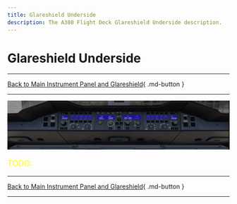 ```yaml
---
title: Glareshield Underside
description: The A380 Flight Deck Glareshield Underside description.
---
```


# Glareshield Underside

---

[Back to Main Instrument Panel and Glareshield](../overviews/main-glare.md){ .md-button }

---

![img_2.png](../../../assets/a380x-briefing/flight-deck/glare/glareshield-underside.png)


[//]: # (TODO)
<p style="color:yellow; font-size:18px;">TODO: </p>


---

[Back to Main Instrument Panel and Glareshield](../overviews/main-glare.md){ .md-button }

---

